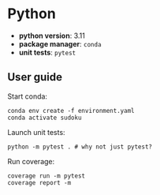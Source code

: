 # Python


 - __python version__: 3.11
 - __package manager__: `conda`
 - __unit tests__: `pytest`


## User guide 

Start conda:

```
conda env create -f environment.yaml
conda activate sudoku
```

Launch unit tests:

```
python -m pytest . # why not just pytest?
```

Run coverage:
```
coverage run -m pytest
coverage report -m
```